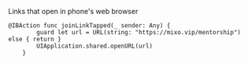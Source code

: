 Links that open in phone's web browser
``` 
@IBAction func joinLinkTapped(_ sender: Any) {
        guard let url = URL(string: "https://mixo.vip/mentorship") else { return }
        UIApplication.shared.openURL(url)
    } 
```
